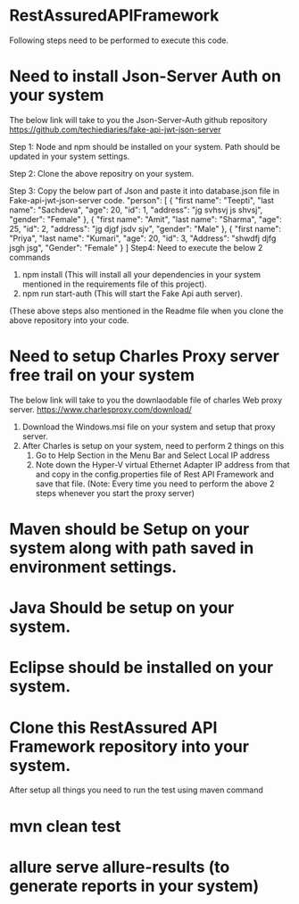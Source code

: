 # RestAssuredAPIFramework
Following steps need to be performed to execute this code.

# Need to install Json-Server Auth on your system
The below link will take to you the Json-Server-Auth github repository
https://github.com/techiediaries/fake-api-jwt-json-server

Step 1: 
Node and npm should be installed on your system.
Path should be updated in your system settings.

Step 2:
Clone the above repositry on your system.

Step 3: Copy the below part of Json and paste it into database.json file in Fake-api-jwt-json-server code.
"person": [
    {
      "first name": "Teepti",
      "last name": "Sachdeva",
      "age": 20,
      "id": 1,
      "address": "jg svhsvj js shvsj",
      "gender": "Female"
    },
    {
      "first name": "Amit",
      "last name": "Sharma",
      "age": 25,
      "id": 2,
      "address": "jg djgf jsdv sjv",
      "gender": "Male"
    },
    {
      "first name": "Priya",
      "last name": "Kumari",
      "age": 20,
      "id": 3,
      "Address": "shwdfj djfg jsgh jsg",
      "Gender": "Female"
    }
  ]
Step4: 
Need to execute the below 2 commands
1. npm install (This will install all your dependencies in your system mentioned in the requirements file of this project).
2. npm run start-auth (This will start the Fake Api auth server).

(These above steps also mentioned in the Readme file when you clone the above repository into your code.

# Need to setup Charles Proxy server free trail on your system

The below link will take to you the downlaodable file of charles Web proxy server.
https://www.charlesproxy.com/download/

1. Download the Windows.msi file on your system and setup that proxy server.
2. After Charles is setup on your system, need to perform 2 things on this
   1. Go to Help Section in the Menu Bar and Select Local IP address
   2. Note down the Hyper-V virtual Ethernet Adapter IP address from that and copy in the config.properties file of Rest API Framework and save that file.
   (Note: Every time you need to perform the above 2 steps whenever you start the proxy server)
   
# Maven should be Setup on your system along with path saved in environment settings.
# Java Should be setup on your system.
# Eclipse should be installed on your system.

# Clone this RestAssured API Framework repository into your system.
After setup all things you need to run the test using maven command

# mvn clean test

# allure serve allure-results (to generate reports in your system)
   

